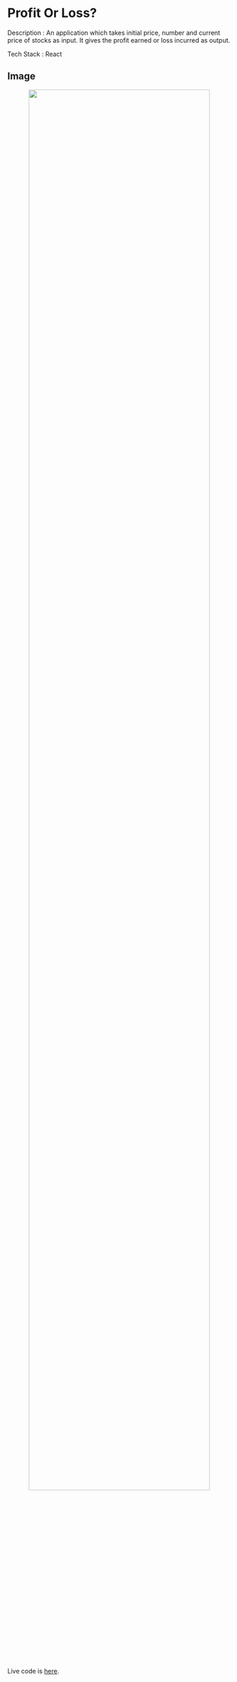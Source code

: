 # Profit Or Loss?
Description : An application which takes initial price, number and current price of stocks as input. It gives the profit earned or loss incurred as output.

Tech Stack : React

## Image
<div align="center">
  <img src="https://user-images.githubusercontent.com/71442068/180494144-e578de52-0253-4b9d-9903-8545947dd76d.png" width="90%"/>
</div>
<br/>
<br/>


Live code is [here](https://mark14-profitlossapp.netlify.app/).
